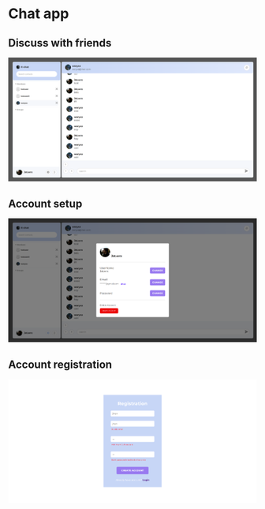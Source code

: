 # Chat app


## Discuss with friends
![app image](./client/src/assets/images/chatpage.png)


## Account setup
![settings image](./client/src/assets/images/chat_settings.png)


## Account registration
![registration image](./client/src/assets/images/chat_registration.png)